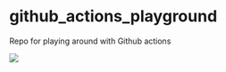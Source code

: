 # github_actions_playground

Repo for playing around with Github actions

![](https://github.com/mvdwetering/github_actions_playground/workflows/On%20push/badge.svg)

